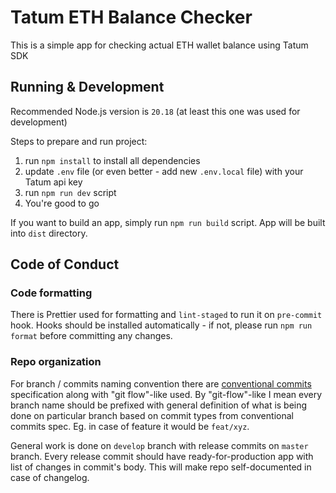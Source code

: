 # Tatum ETH Balance Checker

This is a simple app for checking actual ETH wallet balance using Tatum SDK

## Running & Development

Recommended Node.js version is `20.18` (at least this one was used for development)

Steps to prepare and run project:
1. run `npm install` to install all dependencies
2. update `.env` file (or even better - add new `.env.local` file) with your Tatum api key
3. run `npm run dev` script
4. You're good to go

If you want to build an app, simply run `npm run build` script. App will be built into `dist` directory.

## Code of Conduct

### Code formatting
There is Prettier used for formatting and `lint-staged` to run it on `pre-commit` hook.
Hooks should be installed automatically - if not, please run `npm run format` before committing any changes.

### Repo organization
For branch / commits naming convention there are [conventional commits](https://www.conventionalcommits.org/) specification 
along  with "git flow"-like used. By "git-flow"-like I mean every branch name should be prefixed with general definition 
of what is being done on particular branch based on commit types from conventional commits spec. Eg. in case of feature 
it would be `feat/xyz`.

General work is done on `develop` branch with release commits on `master` branch. Every release commit should have
ready-for-production app with list of changes in commit's body. This will make repo self-documented in case of changelog.

